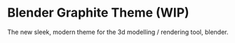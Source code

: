 # Blender Graphite Theme (WIP)
The new sleek, modern theme for the 3d modelling / rendering tool, blender.
